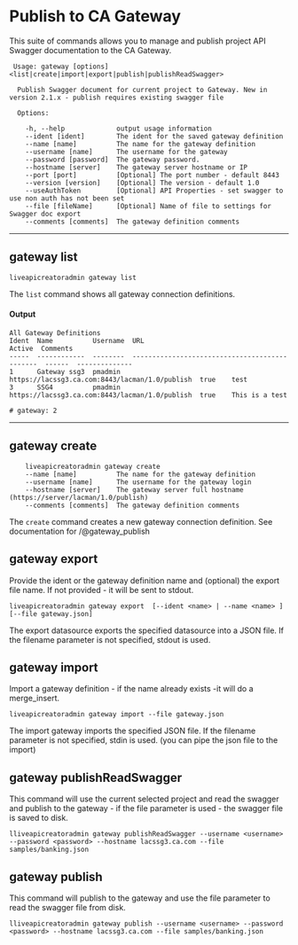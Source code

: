 # Publish to CA Gateway
This suite of commands allows you to manage and publish project API Swagger documentation to the CA Gateway.
```
 Usage: gateway [options] <list|create|import|export|publish|publishReadSwagger>

  Publish Swagger document for current project to Gateway. New in version 2.1.x - publish requires existing swagger file

  Options:

    -h, --help             output usage information
    --ident [ident]        The ident for the saved gateway definition
    --name [name]          The name for the gateway definition
    --username [name]      The username for the gateway
    --password [password]  The gateway password.
    --hostname [server]    The gateway server hostname or IP
    --port [port]          [Optional] The port number - default 8443
    --version [version]    [Optional] The version - default 1.0
    --useAuthToken         [Optional] API Properties - set swagger to use non auth has not been set
    --file [fileName]      [Optional] Name of file to settings for Swagger doc export
    --comments [comments]  The gateway definition comments

```
***
## gateway list
    liveapicreatoradmin gateway list

The `list` command shows all gateway connection definitions.

#### Output
```
All Gateway Definitions                                                                                                                                                                     
Ident  Name          Username  URL                                             Active  Comments      
-----  ------------  --------  ----------------------------------------------  ------  --------------
1      Gateway ssg3  pmadmin   https://lacssg3.ca.com:8443/lacman/1.0/publish  true    test          
3      SSG4          pmadmin   https://lacssg3.ca.com:8443/lacman/1.0/publish  true    This is a test

# gateway: 2         
```
***
## gateway create
```
    liveapicreatoradmin gateway create 
    --name [name]          The name for the gateway definition
    --username [name]      The username for the gateway login
    --hostname [server]    The gateway server full hostname (https://server/lacman/1.0/publish)
    --comments [comments]  The gateway definition comments
```

The `create` command creates a new gateway connection definition. See documentation for /@gateway_publish 


## gateway export
Provide the ident or the gateway definition name and (optional) the export file name. If not provided - it will be sent to stdout.
```
liveapicreatoradmin gateway export  [--ident <name> | --name <name> ] [--file gateway.json]
```
The export datasource exports the specified datasource into a JSON file. If the filename parameter is not specified, stdout is used.

## gateway import
Import a gateway definition - if the name already exists -it will do a merge_insert.
```
liveapicreatoradmin gateway import --file gateway.json
```
The import gateway imports the specified JSON file. If the filename parameter is not specified, stdin is used. (you can pipe the json file to the import)

## gateway publishReadSwagger
This command will use the current selected project and read the swagger and publish to the gateway - if the file parameter is used - the swagger file is saved to disk.
```
lliveapicreatoradmin gateway publishReadSwagger --username <username> --password <password> --hostname lacssg3.ca.com --file samples/banking.json 

```

## gateway publish
This command will publish to the gateway and use the file parameter to read the swagger file from disk.
```
lliveapicreatoradmin gateway publish --username <username> --password <password> --hostname lacssg3.ca.com --file samples/banking.json 

```